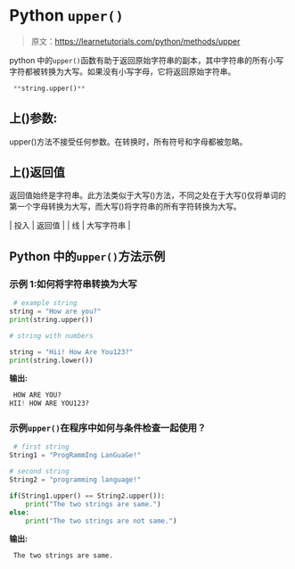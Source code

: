 # Python `upper()`

> 原文：<https://learnetutorials.com/python/methods/upper>

python 中的`upper()`函数有助于返回原始字符串的副本，其中字符串的所有小写字符都被转换为大写。如果没有小写字母，它将返回原始字符串。

```py
 **string.upper()** 

```

## 上()参数:

upper()方法不接受任何参数。在转换时，所有符号和字母都被忽略。

## 上()返回值

返回值始终是字符串。此方法类似于大写()方法，不同之处在于大写()仅将单词的第一个字母转换为大写，而大写()将字符串的所有字符转换为大写。

| 投入 | 返回值 |
| 线 | 大写字符串 |

## Python 中的`upper()`方法示例

### 示例 1:如何将字符串转换为大写

```py
 # example string
string = "How are you?"
print(string.upper())

# string with numbers

string = "Hii! How Are You123?"
print(string.lower()) 

```

**输出:**

```py
 HOW ARE YOU?
HII! HOW ARE YOU123? 
```

### 示例`upper()`在程序中如何与条件检查一起使用？

```py
 # first string
String1 = "ProgRammIng LanGuaGe!"

# second string
String2 = "programming language!"

if(String1.upper() == String2.upper()):
    print("The two strings are same.")
else:
    print("The two strings are not same.") 

```

**输出:**

```py
 The two strings are same. 
```
